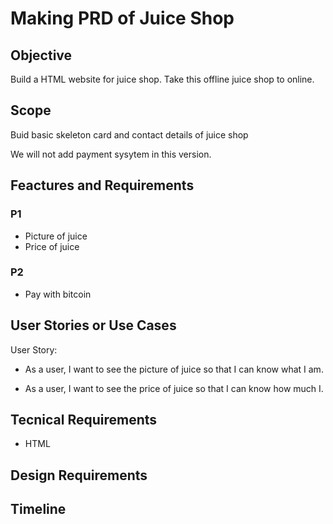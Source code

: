 # Making PRD of Juice Shop
 
## Objective
Build a HTML website for juice shop. Take this offline juice shop to online.

## Scope

Buid basic skeleton card and contact details of juice shop

We will not add payment sysytem in this version.

## Feactures and Requirements

### P1
- Picture of juice
- Price of juice

### P2
- Pay with bitcoin

## User Stories or Use Cases

User Story:

- As a user, I want to see the picture of juice so that I can know what I am.

- As a user, I want to see the price of juice so that I can know how much I.

## Tecnical Requirements

- HTML

## Design Requirements

## Timeline